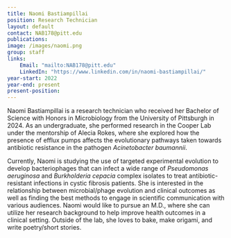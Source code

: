 ```yaml
---
title: Naomi Bastiampillai
position: Research Technician
layout: default
contact: NAB178@pitt.edu
publications: 
image: /images/naomi.png
group: staff
links:
    Email: "mailto:NAB178@pitt.edu"
    LinkedIn: "https://www.linkedin.com/in/naomi-bastiampillai/"
year-start: 2022
year-end: present
present-position:
---
```

Naomi Bastiampillai is a research technician who received her Bachelor of Science with Honors in Microbiology from the University of Pittsburgh in 2024. As an undergraduate, she performed research in the Cooper Lab under the mentorship of Alecia Rokes, where she explored how the presence of efflux pumps affects the evolutionary pathways taken towards antibiotic resistance in the pathogen <i>Acinetobacter baumannii</i>.

Currently, Naomi is studying the use of targeted experimental evolution to develop bacteriophages that can infect a wide range of <i>Pseudomonas aeruginosa</i> and <i>Burkholderia cepacia</i> complex isolates to treat antibiotic-resistant infections in cystic fibrosis patients. She is interested in the relationship between microbial/phage evolution and clinical outcomes as well as finding the best methods to engage in scientific communication with various audiences. Naomi would like to pursue an M.D., where she can utilize her research background to help improve health outcomes in a clinical setting. Outside of the lab, she loves to bake, make origami, and write poetry/short stories.